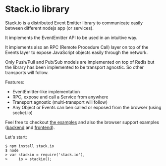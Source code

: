 # Stack.io library #

Stack.io is a distributed Event Emitter library to communicate easily between
different nodejs app (or services).

It implements the EventEmitter API to be used in an intuitive way.

It implements also an RPC (Remote Procedure Call) layer on top of the Events
layer to expose JavaScript objects easily through the network.

Only Push/Pull and Pub/Sub models are implemented on top of Redis but the
library has been implemented to be transport agnostic. So other transports will
follow.

Features:

 * EventEmitter-like implementation
 * RPC, expose and call a Service from anywhere
 * Transport agnostic (multi-transport will follow)
 * Any Object or Events can ben called or exposed from the browser (using socket.io)

Feel free to checkout
[the examples](https://github.com/dotcloud/stack.io/blob/master/examples/example.js)
and also the browser support examples
([backend](https://github.com/dotcloud/stack.io/blob/master/examples/browser.js) and
 [frontend](https://github.com/dotcloud/stack.io/blob/master/examples/browser.html)).

Let's start:

    $ npm install stack.io
    $ node
    > var stackio = require('stack.io'),
    >     io = stackio();
